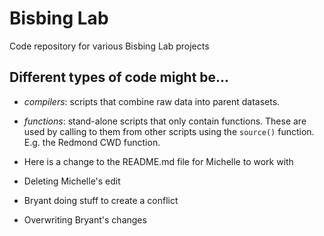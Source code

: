 # Bisbing Lab

Code repository for various Bisbing Lab projects

## Different types of code might be...

-   *compilers*: scripts that combine raw data into parent datasets.

-   *functions*: stand-alone scripts that only contain functions. These are used by calling to them from other scripts using the `source()` function. E.g. the Redmond CWD function.

-   Here is a change to the README.md file for Michelle to work with


-   Deleting Michelle's edit

-   Bryant doing stuff to create a conflict

-   Overwriting Bryant's changes

